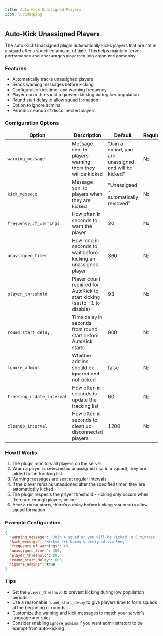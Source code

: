 ```yaml
---
title: Auto-Kick Unassigned Players
icon: lucide:plug
---
```


## Auto-Kick Unassigned Players

The Auto-Kick Unassigned plugin automatically kicks players that are not in a squad after a specified amount of time. This helps maintain server performance and encourages players to join organized gameplay.

### Features

- Automatically tracks unassigned players
- Sends warning messages before kicking
- Configurable kick timer and warning frequency
- Player count threshold to prevent kicking during low population
- Round start delay to allow squad formation
- Option to ignore admins
- Periodic cleanup of disconnected players

### Configuration Options

| Option | Description | Default | Required |
|--------|-------------|---------|----------|
| `warning_message` | Message sent to players warning them they will be kicked | "Join a squad, you are unassigned and will be kicked" | No |
| `kick_message` | Message sent to players when they are kicked | "Unassigned - automatically removed" | No |
| `frequency_of_warnings` | How often in seconds to warn the player | 30 | No |
| `unassigned_timer` | How long in seconds to wait before kicking an unassigned player | 360 | No |
| `player_threshold` | Player count required for AutoKick to start kicking (set to -1 to disable) | 93 | No |
| `round_start_delay` | Time delay in seconds from round start before AutoKick starts | 900 | No |
| `ignore_admins` | Whether admins should be ignored and not kicked | false | No |
| `tracking_update_interval` | How often in seconds to update the tracking list | 60 | No |
| `cleanup_interval` | How often in seconds to clean up disconnected players | 1200 | No |

### How It Works

1. The plugin monitors all players on the server
2. When a player is detected as unassigned (not in a squad), they are added to the tracking list
3. Warning messages are sent at regular intervals
4. If the player remains unassigned after the specified timer, they are automatically kicked
5. The plugin respects the player threshold - kicking only occurs when there are enough players online
6. After a round starts, there's a delay before kicking resumes to allow squad formation

### Example Configuration

```json
{
  "warning_message": "Join a squad or you will be kicked in 5 minutes!",
  "kick_message": "Kicked for being unassigned too long",
  "frequency_of_warnings": 60,
  "unassigned_timer": 300,
  "player_threshold": 80,
  "round_start_delay": 600,
  "ignore_admins": true
}
```

### Tips

- Set the `player_threshold` to prevent kicking during low population periods
- Use a reasonable `round_start_delay` to give players time to form squads at the beginning of rounds
- Customize the warning and kick messages to match your server's language and rules
- Consider enabling `ignore_admins` if you want administrators to be exempt from auto-kicking
